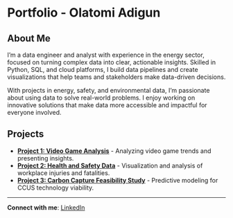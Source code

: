 # Portfolio - Olatomi Adigun

## About Me

I’m a data engineer and analyst with experience in the energy sector, focused on turning complex data into clear, actionable insights. Skilled in Python, SQL, and cloud platforms, I build data pipelines and create visualizations that help teams and stakeholders make data-driven decisions.

With projects in energy, safety, and environmental data, I’m passionate about using data to solve real-world problems. I enjoy working on innovative solutions that make data more accessible and impactful for everyone involved.

## Projects

- **[Project 1: Video Game Analysis](https://yourusername.github.io/project1)** - Analyzing video game trends and presenting insights.
- **[Project 2: Health and Safety Data](https://yourusername.github.io/project2)** - Visualization and analysis of workplace injuries and fatalities.
- **[Project 3: Carbon Capture Feasibility Study](https://yourusername.github.io/project3)** - Predictive modeling for CCUS technology viability.

---

**Connect with me**: [LinkedIn](https://www.linkedin.com/in/yourusername)
